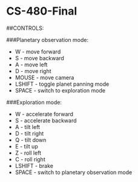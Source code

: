 # CS-480-Final

##CONTROLS:

###Planetary observation mode:

- W - move forward
- S - move backward
- A - move left
- D - move right
- MOUSE - move camera
- LSHIFT - toggle planet panning mode
- SPACE - switch to exploration mode

###Exploration mode:

- W - accelerate forward
- S - accelerate backward
- A - tilt left
- D - tilt right
- Q - tilt down
- E - tilt up
- Z - roll left
- C - roll right
- LSHIFT - brake
- SPACE - switch to planetary observation mode